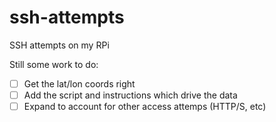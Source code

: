 ssh-attempts
============

SSH attempts on my RPi

Still some work to do:
- [ ] Get the lat/lon coords right
- [ ] Add the script and instructions which drive the data
- [ ] Expand to account for other access attemps (HTTP/S, etc)
